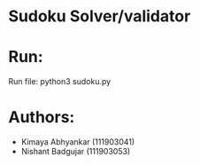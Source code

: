 # Sudoku Solver/validator

# Run:

Run file:
python3 sudoku.py

# Authors:

* Kimaya Abhyankar (111903041) 
* Nishant Badgujar (111903053)
